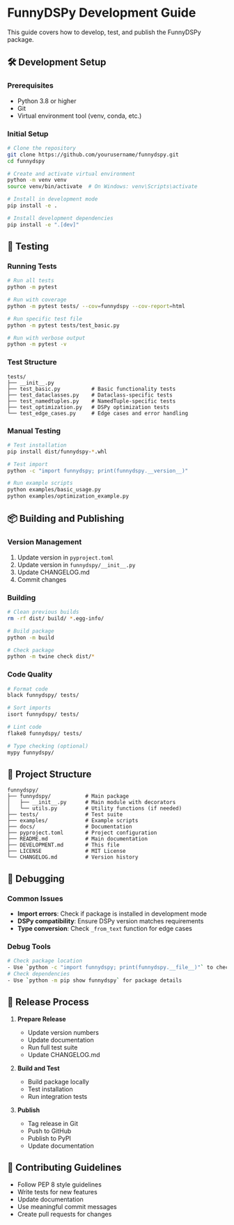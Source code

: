 # FunnyDSPy Development Guide

This guide covers how to develop, test, and publish the FunnyDSPy package.

## 🛠️ Development Setup

### Prerequisites

- Python 3.8 or higher
- Git
- Virtual environment tool (venv, conda, etc.)

### Initial Setup

```bash
# Clone the repository
git clone https://github.com/yourusername/funnydspy.git
cd funnydspy

# Create and activate virtual environment
python -m venv venv
source venv/bin/activate  # On Windows: venv\Scripts\activate

# Install in development mode
pip install -e .

# Install development dependencies
pip install -e ".[dev]"
```

## 🧪 Testing

### Running Tests

```bash
# Run all tests
python -m pytest

# Run with coverage
python -m pytest tests/ --cov=funnydspy --cov-report=html

# Run specific test file
python -m pytest tests/test_basic.py

# Run with verbose output
python -m pytest -v
```

### Test Structure

```
tests/
├── __init__.py
├── test_basic.py          # Basic functionality tests
├── test_dataclasses.py    # Dataclass-specific tests
├── test_namedtuples.py    # NamedTuple-specific tests
├── test_optimization.py   # DSPy optimization tests
└── test_edge_cases.py     # Edge cases and error handling
```

### Manual Testing

```bash
# Test installation
pip install dist/funnydspy-*.whl

# Test import
python -c "import funnydspy; print(funnydspy.__version__)"

# Run example scripts
python examples/basic_usage.py
python examples/optimization_example.py
```

## 📦 Building and Publishing

### Version Management

1. Update version in `pyproject.toml`
2. Update version in `funnydspy/__init__.py`
3. Update CHANGELOG.md
4. Commit changes

### Building

```bash
# Clean previous builds
rm -rf dist/ build/ *.egg-info/

# Build package
python -m build

# Check package
python -m twine check dist/*
```

### Code Quality

```bash
# Format code
black funnydspy/ tests/

# Sort imports
isort funnydspy/ tests/

# Lint code
flake8 funnydspy/ tests/

# Type checking (optional)
mypy funnydspy/
```

## 📁 Project Structure

```
funnydspy/
├── funnydspy/           # Main package
│   ├── __init__.py      # Main module with decorators
│   └── utils.py         # Utility functions (if needed)
├── tests/               # Test suite
├── examples/            # Example scripts
├── docs/                # Documentation
├── pyproject.toml       # Project configuration
├── README.md            # Main documentation
├── DEVELOPMENT.md       # This file
├── LICENSE              # MIT License
└── CHANGELOG.md         # Version history
```

## 🐛 Debugging

### Common Issues

- **Import errors**: Check if package is installed in development mode
- **DSPy compatibility**: Ensure DSPy version matches requirements
- **Type conversion**: Check `_from_text` function for edge cases

### Debug Tools

```bash
# Check package location
- Use `python -c "import funnydspy; print(funnydspy.__file__)"` to check package location
# Check dependencies
- Use `python -m pip show funnydspy` for package details
```

## 🚀 Release Process

1. **Prepare Release**
   - Update version numbers
   - Update documentation
   - Run full test suite
   - Update CHANGELOG.md

2. **Build and Test**
   - Build package locally
   - Test installation
   - Run integration tests

3. **Publish**
   - Tag release in Git
   - Push to GitHub
   - Publish to PyPI
   - Update documentation

## 🤝 Contributing Guidelines

- Follow PEP 8 style guidelines
- Write tests for new features
- Update documentation
- Use meaningful commit messages
- Create pull requests for changes 